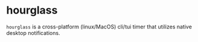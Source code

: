 # hourglass

`hourglass` is a cross-platform (linux/MacOS) cli/tui timer that utilizes native desktop notifications.
